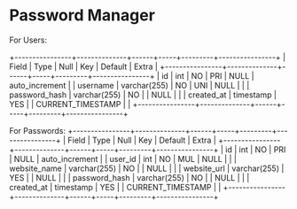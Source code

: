 # Password Manager

For Users:

+----------------+--------------+------+-----+---------+----------------+
| Field          | Type         | Null | Key | Default | Extra          |
+----------------+--------------+------+-----+---------+----------------+
| id             | int          | NO   | PRI | NULL    | auto_increment |
| username       | varchar(255) | NO   | UNI | NULL    |                |
| password_hash  | varchar(255) | NO   |     | NULL    |                |
| created_at     | timestamp    | YES  |     | CURRENT_TIMESTAMP |      |
+----------------+--------------+------+-----+---------+----------------+

For Passwords:
+----------------+--------------+------+-----+---------+----------------+
| Field          | Type         | Null | Key | Default | Extra          |
+----------------+--------------+------+-----+---------+----------------+
| id             | int          | NO   | PRI | NULL    | auto_increment |
| user_id        | int          | NO   | MUL | NULL    |                |
| website_name   | varchar(255) | NO   |     | NULL    |                |
| website_url    | varchar(255) | YES  |     | NULL    |                |
| password_hash  | varchar(255) | NO   |     | NULL    |                |
| created_at     | timestamp    | YES  |     | CURRENT_TIMESTAMP |      |
+----------------+--------------+------+-----+---------+----------------+
